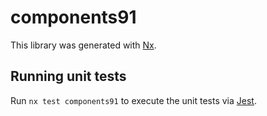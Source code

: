 # components91

This library was generated with [Nx](https://nx.dev).

## Running unit tests

Run `nx test components91` to execute the unit tests via [Jest](https://jestjs.io).
